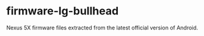 # firmware-lg-bullhead
Nexus 5X firmware files extracted from the latest official version of Android.
